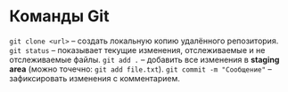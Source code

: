 # Команды Git
`git clone <url>` – создать локальную копию удалённого репозитория.
`git status` – показывает текущие изменения, отслеживаемые и не отслеживаемые файлы.
`git add .` – добавить все изменения в **staging area** (можно точечно: `git add file.txt`).
`git commit -m "Сообщение"` – зафиксировать изменения с комментарием.
